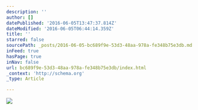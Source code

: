 ```yaml
---
description: ''
author: []
datePublished: '2016-06-05T13:47:37.814Z'
dateModified: '2016-06-05T06:44:14.359Z'
title: ''
starred: false
sourcePath: _posts/2016-06-05-bc689f9e-53d3-48aa-978a-fe348b75e3db.md
inFeed: true
hasPage: true
inNav: false
url: bc689f9e-53d3-48aa-978a-fe348b75e3db/index.html
_context: 'http://schema.org'
_type: Article

---
```

![](https://the-grid-user-content.s3-us-west-2.amazonaws.com/79c6af85-c685-48c7-827e-9a045ef91dd8.jpg)